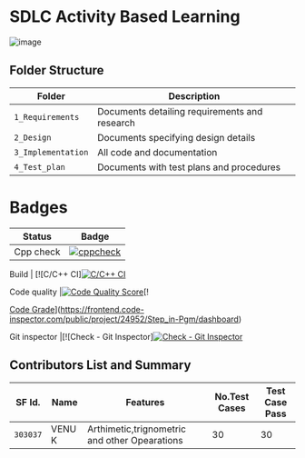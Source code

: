 # SDLC Activity Based Learning
![image](https://user-images.githubusercontent.com/86421554/125202928-a0285600-e293-11eb-8c5c-46fb4ff003c9.png)



## Folder Structure
|Folder             | Description |
|-------------------| -----------------------------------------|
| `1_Requirements`   | Documents detailing requirements and research|
| `2_Design`         | Documents specifying design details|
| `3_Implementation` | All code and documentation|
| `4_Test_plan`      | Documents with test plans and procedures|



# Badges

 Status | Badge
 ------ | -------------------------------------------------------------------------------------------------
Cpp check | [![cppcheck](https://github.com/7Venu/Step_in-Pgm/actions/workflows/cppcheck.yml/badge.svg)](https://github.com/7Venu/Step_in-Pgm/actions/workflows/cppcheck.yml)|

 Build   | [![C/C++ CI][![C/C++ CI](https://github.com/7Venu/Step_in-Pgm/actions/workflows/c-build.yml/badge.svg)](https://github.com/7Venu/Step_in-Pgm/actions/workflows/c-build.yml)
 
 Code quality |[![Code Quality Score](https://www.code-inspector.com/project/24952/score/svg)](https://frontend.code-inspector.com/public/project/24952/Step_in-Pgm/dashboard)[!
 
 [Code Grade](https://www.code-inspector.com/project/24952/status/svg)](https://frontend.code-inspector.com/public/project/24952/Step_in-Pgm/dashboard)
 
 Git inspector |[![Check - Git Inspector][![Check - Git Inspector](https://github.com/7Venu/Step_in-Pgm/actions/workflows/gitinspector.yml/badge.svg)](https://github.com/7Venu/Step_in-Pgm/actions/workflows/gitinspector.yml)
 


## Contributors List and Summary
|SF Id. |  Name   |    Features    |No.Test Cases|Test Case Pass|
|-------|---------|----------------|-------------|--------------|
| `303037` | VENU K | Arthimetic,trignometric and other Opearations |  30   |  30 |
